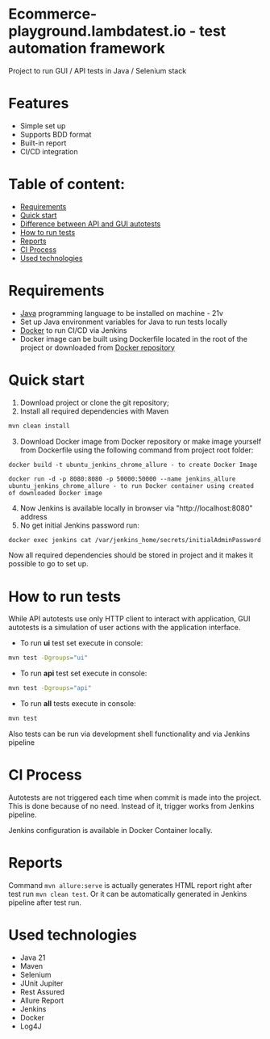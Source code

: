 # Ecommerce-playground.lambdatest.io - test automation framework

Project to run GUI / API tests in Java / Selenium stack

# Features
- Simple set up
- Supports BDD format
- Built-in report
- CI/CD integration

# Table of content:
- [Requirements](#requirements)
- [Quick start](#quick-start)
- [Difference between API and GUI autotests](#difference-between-api-and-gui-autotests)
- [How to run tests](#how-to-run-tests)
- [Reports](#reports)
- [CI Process](#ci-process)
- [Used technologies](#used-technologies)

# Requirements
- [Java](https://www.oracle.com/pl/java/technologies/downloads/#java21) programming language to be installed on machine - 21v
- Set up Java environment variables for Java to run tests locally
- [Docker](https://docs.docker.com/desktop/) to run CI/CD via Jenkins
- Docker image can be built using Dockerfile located in the root of the project or downloaded from [Docker repository](https://hub.docker.com/r/vegarduss/ubuntu_jenkins_chrome_allure)

# Quick start
1. Download project or clone the git repository;
2. Install all required dependencies with Maven
```sh
mvn clean install
```
3. Download Docker image from Docker repository or make image yourself from Dockerfile using the following command from project root folder:
```
docker build -t ubuntu_jenkins_chrome_allure - to create Docker Image
```
```
docker run -d -p 8080:8080 -p 50000:50000 --name jenkins_allure ubuntu_jenkins_chrome_allure - to run Docker container using created of downloaded Docker image
```
4. Now Jenkins is available locally in browser via  "http://localhost:8080" address
5. No get initial Jenkins password run:
```sh
docker exec jenkins cat /var/jenkins_home/secrets/initialAdminPassword
```

Now all required dependencies should be stored in project and it makes it possible to go to set up.

# How to run tests
While API autotests use only HTTP client to interact with application, GUI autotests is a simulation of user actions with the application interface.

* To run **ui** test set execute in console:
```sh
mvn test -Dgroups="ui"
```

* To run **api** test set execute in console:
```sh
mvn test -Dgroups="api"
```

* To run **all** tests execute in console:
```sh
mvn test
```

Also tests can be run via development shell functionality and via Jenkins pipeline

# CI Process
Autotests are not triggered each time when commit is made into the project. This is done because of no need.
Instead of it, trigger works from Jenkins pipeline.

Jenkins configuration is available in Docker Container locally.

# Reports
Command ```mvn allure:serve``` is actually generates HTML report right after test run ```mvn clean test```.
Or it can be automatically generated in Jenkins pipeline after test run.

# Used technologies
- Java 21
- Maven
- Selenium
- JUnit Jupiter
- Rest Assured
- Allure Report
- Jenkins
- Docker
- Log4J

